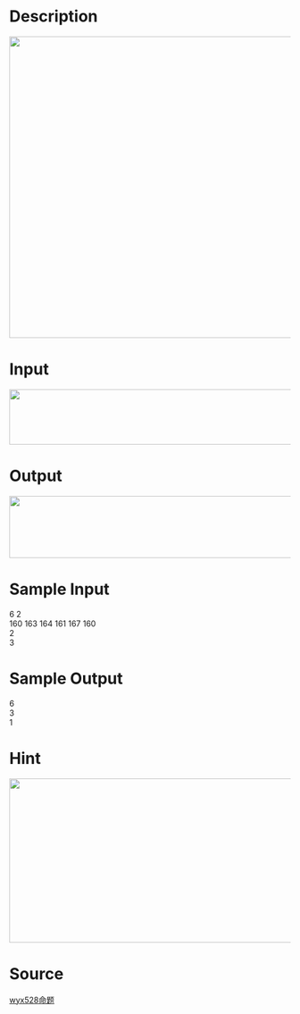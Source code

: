 
# Description

<div class="content"><p><img height="540" alt="" width="846" src="/source/bzoj/3333/img/aHR0cHM6Ly9seWRzeS5jb20vSnVkZ2VPbmxpbmUvdXBsb2FkLzIwMTMxMi8xMSgyKS5qcGc=.jpg"/></p></div>

# Input

<div class="content"><p><img height="99" alt="" width="506" src="/source/bzoj/3333/img/aHR0cHM6Ly9seWRzeS5jb20vSnVkZ2VPbmxpbmUvdXBsb2FkLzIwMTMxMi8yMi5qcGc=.jpg"/></p></div>

# Output

<div class="content"><p><img height="111" alt="" width="656" src="/source/bzoj/3333/img/aHR0cHM6Ly9seWRzeS5jb20vSnVkZ2VPbmxpbmUvdXBsb2FkLzIwMTMxMi8zMy5qcGc=.jpg"/></p></div>

# Sample Input

<div class="content"><span class="sampledata">6 2 <br/>
160 163 164 161 167 160 <br/>
2 <br/>
3 </span></div>

# Sample Output

<div class="content"><span class="sampledata">6<br/>
3<br/>
1<br/>
</span></div>

# Hint

<div class="content"><p></p><p><img height="294" alt="" width="687" src="/source/bzoj/3333/img/aHR0cHM6Ly9seWRzeS5jb20vSnVkZ2VPbmxpbmUvdXBsb2FkLzIwMTMxMi80NCgxKS5qcGc=.jpg"/></p><p></p></div>

# Source

<div class="content"><p><a href="problemset.php?search=wyx528命题
">wyx528命题<br/>
</a></p></div>

